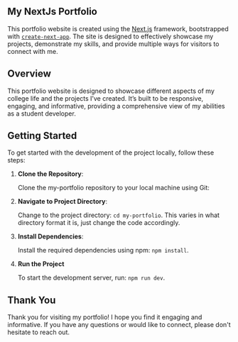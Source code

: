 ## My NextJs Portfolio

This portfolio website is created using the [Next.js](https://nextjs.org/) framework, bootstrapped with [`create-next-app`](https://github.com/vercel/next.js/tree/canary/packages/create-next-app). The site is designed to effectively showcase my projects, demonstrate my skills, and provide multiple ways for visitors to connect with me.

## Overview

This portfolio website is designed to showcase different aspects of my college life and the projects I’ve created. It’s built to be responsive, engaging, and informative, providing a comprehensive view of my abilities as a student developer.

## Getting Started

To get started with the development of the project locally, follow these steps:

1. **Clone the Repository**:

   Clone the my-portfolio repository to your local machine using Git:

2. **Navigate to Project Directory**:

   Change to the project directory: `cd my-portfolio`. This varies in what directory format it is, just change the code accordingly.

3. **Install Dependencies**:

   Install the required dependencies using npm: `npm install`.

4. **Run the Project**

   To start the development server, run: `npm run dev`.

## Thank You

Thank you for visiting my portfolio! I hope you find it engaging and informative. If you have any questions or would like to connect, please don't hesitate to reach out.
